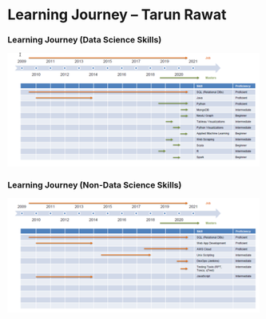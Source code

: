 # Learning Journey – Tarun Rawat

### Learning Journey (Data Science Skills)

![LearningJourneyDataScienceSkillsTimeline](images/LearningJourney_TarunRawat_1.png)

### Learning Journey (Non-Data Science Skills)

![LearningJourneyNonDataScienceSkillsTimeline](images/LearningJourney_TarunRawat_2.png)
